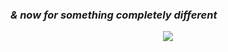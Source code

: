 <h3><i>& now for something completely different</i></h3>



<!--<div id="header" align="center">
<img src ="https://media.giphy.com/media/v1.Y2lkPTc5MGI3NjExNm12YWpoeGw5aHdjb2xlaXIwanUxb3hzazc1Zmhjcmc2MmswYnUwZiZlcD12MV9pbnRlcm5hbF9naWZfYnlfaWQmY3Q9Zw/xznyPebL28X5u/giphy.gif"/> 
</div>-->
<!--<div align="center">
 <img  src="https://media.giphy.com/media/v1.Y2lkPTc5MGI3NjExcHM5bnc0Y2V2cGhqOGs1YTRjODN3eGx4cGRwd2VrdDc0azVsenM1eCZlcD12MV9pbnRlcm5hbF9naWZfYnlfaWQmY3Q9Zw/EhzWrhGlYuvug/giphy.gif"/>
</div>

I begin from Nothing and now I have become a Software Developer proficient in Microsoft Stack with knowledge of many other languages and frameworks.

I am passionate about learning and building things, could be matters or bits of matter.

[I love to know things that dont make sense](url)
</div> -->
<div align="center">
<img src="https://media.giphy.com/media/v1.Y2lkPTc5MGI3NjExYmJrMGFvMGYyeHQyajE0d3N6OW15ejEyaXE5YXozd2Z4ZG1wZDJoeCZlcD12MV9pbnRlcm5hbF9naWZfYnlfaWQmY3Q9Zw/pKJ6d8xt93yGQ/giphy.gif"/>

